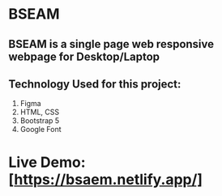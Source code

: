 # BSEAM

## BSEAM is a single page web responsive webpage for Desktop/Laptop
## Technology Used for this project:
1. Figma
2. HTML, CSS
3. Bootstrap 5
4. Google Font

# Live Demo: [https://bsaem.netlify.app/]
